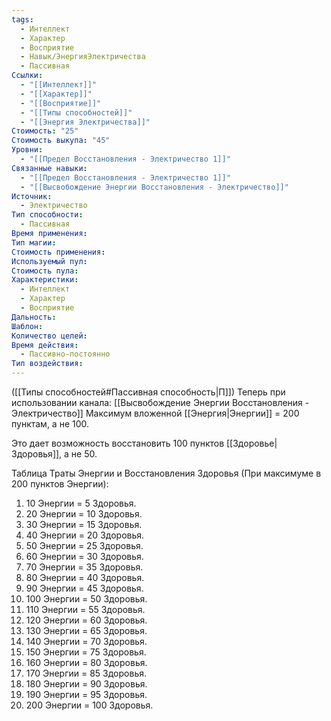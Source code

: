 ```yaml
---
tags:
  - Интеллект
  - Характер
  - Восприятие
  - Навык/ЭнергияЭлектричества
  - Пассивная
Ссылки:
  - "[[Интеллект]]"
  - "[[Характер]]"
  - "[[Восприятие]]"
  - "[[Типы способностей]]"
  - "[[Энергия Электричества]]"
Стоимость: "25"
Стоимость выкупа: "45"
Уровни:
  - "[[Предел Восстановления - Электричество 1]]"
Связанные навыки:
  - "[[Предел Восстановления - Электричество 1]]"
  - "[[Высвобождение Энергии Восстановления - Электричество]]"
Источник:
  - Электричество
Тип способности:
  - Пассивная
Время применения: 
Тип магии: 
Стоимость применения: 
Используемый пул: 
Стоимость пула: 
Характеристики:
  - Интеллект
  - Характер
  - Восприятие
Дальность: 
Шаблон: 
Количество целей: 
Время действия:
  - Пассивно-постоянно
Тип воздействия:
---
```

([[Типы способностей#Пассивная способность|П]]) Теперь при использовании канала: [[Высвобождение Энергии Восстановления - Электричество]] Максимум вложенной [[Энергия|Энергии]] = 200 пунктам, а не 100.

Это дает возможность восстановить 100 пунктов [[Здоровье|Здоровья]], а не 50.

Таблица Траты Энергии и Восстановления Здоровья
(При максимуме в 200 пунктов Энергии):

1. 10 Энергии = 5 Здоровья.
2. 20 Энергии = 10 Здоровья.
3. 30 Энергии = 15 Здоровья. 
4. 40 Энергии = 20 Здоровья.
5. 50 Энергии = 25 Здоровья.
6. 60 Энергии = 30 Здоровья.
7. 70 Энергии = 35 Здоровья.
8. 80 Энергии = 40 Здоровья.
9. 90 Энергии = 45 Здоровья.
10. 100 Энергии = 50 Здоровья.
11. 110 Энергии = 55 Здоровья.
12. 120 Энергии = 60 Здоровья.
13. 130 Энергии = 65 Здоровья.
14. 140 Энергии = 70 Здоровья.
15. 150 Энергии = 75 Здоровья.
16. 160 Энергии = 80 Здоровья.
17. 170 Энергии = 85 Здоровья.
18. 180 Энергии = 90 Здоровья.
19. 190 Энергии = 95 Здоровья.
20. 200 Энергии = 100 Здоровья.